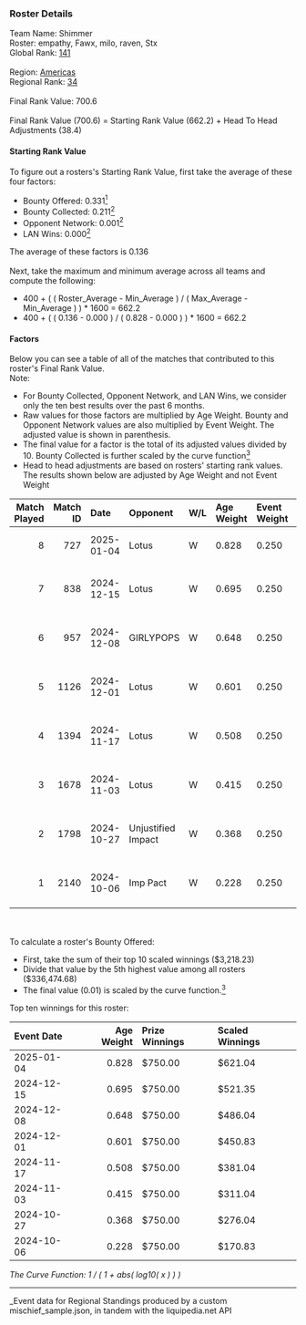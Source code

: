 ### Roster Details<br />
Team Name: Shimmer<br />
Roster: empathy, Fawx, milo, raven, Stx<br />
Global Rank: [141](../../standings_global_2025_03_01.md)<br />
<br />
Region: [Americas]( ../../standings_americas_2025_03_01.md)<br />
Regional Rank: [34]( ../../standings_americas_2025_03_01.md)<br />
<br />
Final Rank Value:  700.6<br />
<br />
Final Rank Value (700.6) = Starting Rank Value (662.2) + Head To Head Adjustments (38.4)<br />

#### Starting Rank Value<br />
To figure out a rosters's Starting Rank Value, first take the average of these four factors:<br />
- Bounty Offered: 0.331[<sup>1</sup>](#table2)
- Bounty Collected: 0.211[<sup>2</sup>](#table1)
- Opponent Network: 0.001[<sup>2</sup>](#table1)
- LAN Wins: 0.000[<sup>2</sup>](#table1)

The average of these factors is 0.136<br />
<br />
Next, take the maximum and minimum average across all teams and compute the following:<br />
- 400 + ( ( Roster_Average - Min_Average ) / ( Max_Average - Min_Average ) ) * 1600 = 662.2
- 400 + ( ( 0.136 - 0.000 ) / ( 0.828 - 0.000 ) ) * 1600 = 662.2


#### Factors<br />
Below you can see a table of all of the matches that contributed to this roster's Final Rank Value.<br />
Note:<br />

- For Bounty Collected, Opponent Network, and LAN Wins, we consider only the ten best results over the past 6 months.
- Raw values for those factors are multiplied by Age Weight. Bounty and Opponent Network values are also multiplied by Event Weight. The adjusted value is shown in parenthesis.
- The final value for a factor is the total of its adjusted values divided by 10. Bounty Collected is further scaled by the curve function[<sup>3</sup>](#curveFunction)
- Head to head adjustments are based on rosters' starting rank values. The results shown below are adjusted by Age Weight and not Event Weight
<span id="table1"></span><br />


| Match Played | Match ID | Date       | Opponent           | W/L | Age Weight | Event Weight | Bounty Collected | Opponent Network | LAN Wins  | H2H Adj. | Roster                                 |
| -: | -: | :- | :- | :- | :- | :- | :- | :- | :- | -: | :- |
|            8 |      727 | 2025-01-04 | Lotus              | W   | 0.828      | 0.250        | 0.002 (0.000)    | 0.000 (0.000)    | 0 (0.000) |     6.76 | empathy, Fawx, milo, raven, Stx        |
|            7 |      838 | 2024-12-15 | Lotus              | W   | 0.695      | 0.250        | 0.002 (0.000)    | 0.000 (0.000)    | 0 (0.000) |     6.00 | empathy, milo, raven, Serendipity, Stx |
|            6 |      957 | 2024-12-08 | GIRLYPOPS          | W   | 0.648      | 0.250        | 0.000 (0.000)    | 0.000 (0.000)    | 0 (0.000) |     5.59 | empathy, Fawx, phoebe, raven, Stx      |
|            5 |     1126 | 2024-12-01 | Lotus              | W   | 0.601      | 0.250        | 0.002 (0.000)    | 0.000 (0.000)    | 0 (0.000) |     5.56 | empathy, Fawx, phoebe, raven, Stx      |
|            4 |     1394 | 2024-11-17 | Lotus              | W   | 0.508      | 0.250        | 0.002 (0.000)    | 0.000 (0.000)    | 0 (0.000) |     4.90 | empathy, Fawx, phoebe, raven, Stx      |
|            3 |     1678 | 2024-11-03 | Lotus              | W   | 0.415      | 0.250        | 0.002 (0.000)    | 0.000 (0.000)    | 0 (0.000) |     4.14 | Celia, empathy, phoebe, raven, Stx     |
|            2 |     1798 | 2024-10-27 | Unjustified Impact | W   | 0.368      | 0.250        | 0.000 (0.000)    | 0.060 (0.006)    | 0 (0.000) |     3.37 | Celi, empathy, phoebe, raven, Stx      |
|            1 |     2140 | 2024-10-06 | Imp Pact           | W   | 0.228      | 0.250        | 0.000 (0.000)    | 0.000 (0.000)    | 0 (0.000) |     2.07 | Celi, empathy, phoebe, raven, Stx      |

<br />
<span id="table2"></span><br />
To calculate a roster's Bounty Offered:<br />

- First, take the sum of their top 10 scaled winnings ($3,218.23)
- Divide that value by the 5th highest value among all rosters ($336,474.68)
- The final value (0.01) is scaled by the curve function.[<sup>3</sup>](#curveFunction)

Top ten winnings for this roster:<br />

| Event Date | Age Weight | Prize Winnings | Scaled Winnings |
| :- | -: | :- | :- |
| 2025-01-04 |      0.828 | $750.00        | $621.04         |
| 2024-12-15 |      0.695 | $750.00        | $521.35         |
| 2024-12-08 |      0.648 | $750.00        | $486.04         |
| 2024-12-01 |      0.601 | $750.00        | $450.83         |
| 2024-11-17 |      0.508 | $750.00        | $381.04         |
| 2024-11-03 |      0.415 | $750.00        | $311.04         |
| 2024-10-27 |      0.368 | $750.00        | $276.04         |
| 2024-10-06 |      0.228 | $750.00        | $170.83         |


<span id="curveFunction"></span>_The Curve Function: 1 / ( 1 + abs( log10( x ) ) )_<br />

---
_Event data for Regional Standings produced by a custom mischief_sample.json, in tandem with the liquipedia.net API<br />
